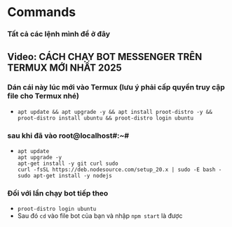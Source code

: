 # Commands
### Tất cả các lệnh mình để ở đây
## Video: CÁCH CHẠY BOT MESSENGER TRÊN TERMUX MỚI NHẤT 2025
### Dán cái này lúc mới vào Termux (lưu ý phải cấp quyền truy cập file cho Termux nhé)
- ```apt update && apt upgrade -y && apt install proot-distro -y && proot-distro install ubuntu && proot-distro login ubuntu```
### sau khi đã vào root@localhost#:~# 
- ```
  apt update
  apt upgrade -y
  apt-get install -y git curl sudo
  curl -fsSL https://deb.nodesource.com/setup_20.x | sudo -E bash -
  sudo apt-get install -y nodejs
  ```
### Đối với lần chạy bot tiếp theo
- ```proot-distro login ubuntu```
- Sau đó ```cd``` vào file bot của bạn và nhập ```npm start``` là được
